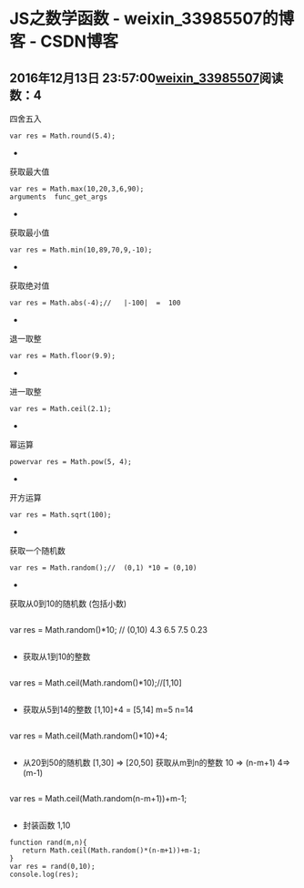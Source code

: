 # JS之数学函数 - weixin_33985507的博客 - CSDN博客
2016年12月13日 23:57:00[weixin_33985507](https://me.csdn.net/weixin_33985507)阅读数：4
- 
四舍五入
```
var res = Math.round(5.4);
```
- 
获取最大值
```
var res = Math.max(10,20,3,6,90);
arguments  func_get_args
```
- 
获取最小值
```
var res = Math.min(10,89,70,9,-10);
```
- 
获取绝对值
```
var res = Math.abs(-4);//   |-100|  =  100
```
- 
退一取整
```
var res = Math.floor(9.9);
```
- 
进一取整
```
var res = Math.ceil(2.1);
```
- 
幂运算
```
powervar res = Math.pow(5, 4);
```
- 
开方运算
```
var res = Math.sqrt(100);
```
- 
获取一个随机数
```
var res = Math.random();//  (0,1) *10 = (0,10)
```
- 
获取从0到10的随机数 (包括小数)
```
```
var res = Math.random()*10; // (0,10)   4.3  6.5   7.5  0.23
```
```
- 获取从1到10的整数
```
```
var res = Math.ceil(Math.random()*10);//[1,10]
```
```
- 获取从5到14的整数 [1,10]+4 =  [5,14]  m=5  n=14
```
```
var res = Math.ceil(Math.random()*10)+4;
```
```
- 从20到50的随机数 [1,30] => [20,50]
获取从m到n的整数  10 => (n-m+1)   4=>(m-1)
```
```
var res = Math.ceil(Math.random(n-m+1))+m-1; 
```
```
- 封装函数 1,10
```
function rand(m,n){
   return Math.ceil(Math.random()*(n-m+1))+m-1;
}
var res = rand(0,10);
console.log(res);
```
